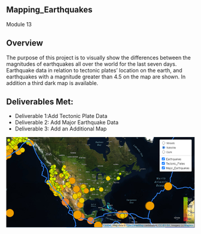 ## Mapping_Earthquakes
Module 13

## Overview
The purpose of this project is to visually show the differences between the magnitudes of earthquakes all over the world for the last seven days. Earthquake data in relation to tectonic plates’ location on the earth, and earthquakes with a magnitude greater than 4.5 on the map are shown. In addition a third dark map is available. 

## Deliverables Met:
- Deliverable 1:Add Tectonic Plate Data
- Deliverable 2: Add Major Earthquake Data
- Deliverable 3: Add an Additional Map

![image_MapDone.png](MapDone.png)      
